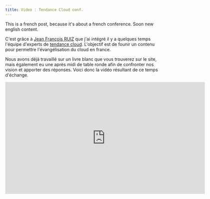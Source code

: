 ```yaml
---
title: Video : Tendance Cloud conf.
---
```


<div class="well">
<i class="icon-exclamation-sign"></i> This is a french post, because it's about a french conference. Soon new english content.
</div>


C'est grâce à [Jean François RUIZ](http://twitter.com/jfruiz) que j'ai intégré il y a quelques temps l'équipe d'experts de [tendance cloud](http://tendances-cloud.com/). L'objectif est de founir un contenu pour permettre l'évangélisation du cloud en france.

Nous avons déjà travaillé sur un livre blanc que vous trouverez sur le site, mais également eu une après midi de table ronde afin de confronter nos vision et apporter des réponses. Voici donc la vidéo résultant de ce temps d'échange.

<center>
<iframe width="640" height="360" src="http://www.youtube.com/embed/UxtSdd_bo-Q?list=PLXiGYft3zIOYo8q0xTO0Bk7TFd-jn_Iwi" frameborder="0" allowfullscreen></iframe>
</center>
